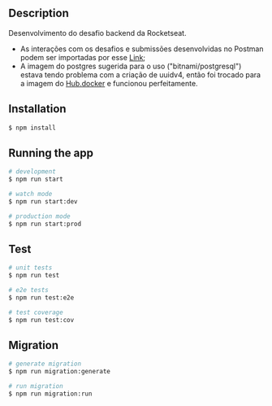 ## Description

Desenvolvimento do desafio backend da Rocketseat.

 - As interações com os desafios e submissões desenvolvidas no Postman podem ser importadas por esse [Link](https://www.getpostman.com/collections/04f2804b4ddb2777baf2);
 - A imagem do postgres sugerida para o uso ("bitnami/postgresql") estava tendo problema com a criação de uuidv4, então foi trocado para a imagem do [Hub.docker](https://hub.docker.com/_/postgres) e funcionou perfeitamente.
 

## Installation

```bash
$ npm install
```

## Running the app

```bash
# development
$ npm run start

# watch mode
$ npm run start:dev

# production mode
$ npm run start:prod
```

## Test

```bash
# unit tests
$ npm run test

# e2e tests
$ npm run test:e2e

# test coverage
$ npm run test:cov
```

## Migration

```bash
# generate migration
$ npm run migration:generate

# run migration
$ npm run migration:run

```
